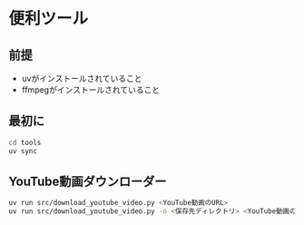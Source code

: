 # 便利ツール

## 前提
- uvがインストールされていること
- ffmpegがインストールされていること

## 最初に
``` bash
cd tools
uv sync
```

## YouTube動画ダウンローダー
``` bash
uv run src/download_youtube_video.py <YouTube動画のURL>
uv run src/download_youtube_video.py -o <保存先ディレクトリ> <YouTube動画のURL>
```

